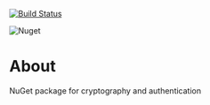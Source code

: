 [![Build Status](https://travis-ci.com/hmlendea/nucisecurity.svg?branch=master)](https://travis-ci.com/hmlendea/nucisecurity)

![Nuget](https://img.shields.io/nuget/v/NuciSecurity.svg?label=NuciSecurity)

# About

NuGet package for cryptography and authentication
